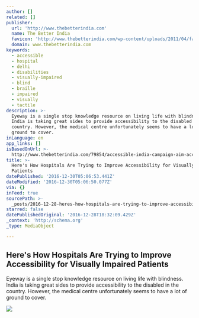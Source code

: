 ```yaml
---
author: []
related: []
publisher:
  url: 'http://www.thebetterindia.com'
  name: The Better India
  favicon: 'http://www.thebetterindia.com/wp-content/uploads/2011/04/favicon1.gif'
  domain: www.thebetterindia.com
keywords:
  - accessible
  - hospital
  - delhi
  - disabilities
  - visually-impaired
  - blind
  - braille
  - impaired
  - visually
  - tactile
description: >-
  Eyeway is a single stop knowledge resource on living life with blindness.
  India is taking great sides to provide accessibility to the disabled in the
  country. However, the medical centre unfortunately seems to have a lot of
  ground to cover.
inLanguage: en
app_links: []
isBasedOnUrl: >-
  http://www.thebetterindia.com/79854/accessible-india-campaign-aim-accessibility-all/
title: >-
  Here's How Hospitals Are Trying to Improve Accessibility for Visually Impaired
  Patients
datePublished: '2016-12-30T05:06:53.441Z'
dateModified: '2016-12-30T05:06:50.077Z'
via: {}
inFeed: true
sourcePath: >-
  _posts/2016-12-28-heres-how-hospitals-are-trying-to-improve-accessibility-for.md
starred: false
datePublishedOriginal: '2016-12-28T18:32:09.429Z'
_context: 'http://schema.org'
_type: MediaObject

---
```

<article style=""><h1>Here's How Hospitals Are Trying to Improve Accessibility for Visually Impaired Patients</h1><p>Eyeway is a single stop knowledge resource on living life with blindness. India is taking great sides to provide accessibility to the disabled in the country. However, the medical centre unfortunately seems to have a lot of ground to cover.</p><img src="http://www.thebetterindia.com/wp-content/uploads/2016/12/IMG_1540-1-e1482931173492.jpg" /></article>